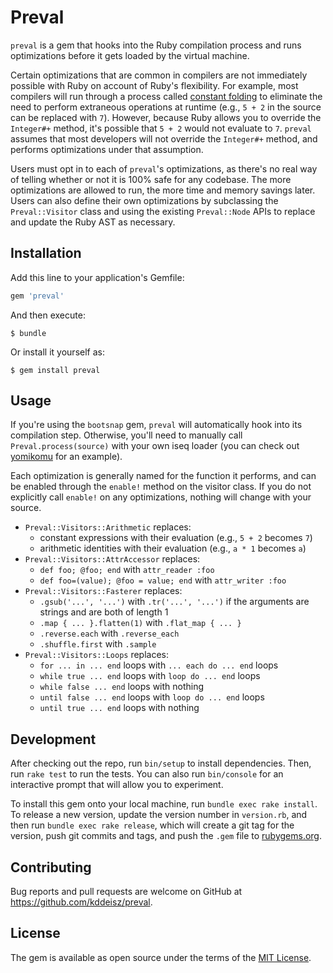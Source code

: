 # Preval

`preval` is a gem that hooks into the Ruby compilation process and runs optimizations before it gets loaded by the virtual machine.

Certain optimizations that are common in compilers are not immediately possible with Ruby on account of Ruby's flexibility. For example, most compilers will run through a process called [constant folding](https://en.wikipedia.org/wiki/Constant_folding) to eliminate the need to perform extraneous operations at runtime (e.g., `5 + 2` in the source can be replaced with `7`). However, because Ruby allows you to override the `Integer#+` method, it's possible that `5 + 2` would not evaluate to `7`. `preval` assumes that most developers will not override the `Integer#+` method, and performs optimizations under that assumption.

Users must opt in to each of `preval`'s optimizations, as there's no real way of telling whether or not it is 100% safe for any codebase. The more optimizations are allowed to run, the more time and memory savings later. Users can also define their own optimizations by subclassing the `Preval::Visitor` class and using the existing `Preval::Node` APIs to replace and update the Ruby AST as necessary.

## Installation

Add this line to your application's Gemfile:

```ruby
gem 'preval'
```

And then execute:

    $ bundle

Or install it yourself as:

    $ gem install preval

## Usage

If you're using the `bootsnap` gem, `preval` will automatically hook into its compilation step. Otherwise, you'll need to manually call `Preval.process(source)` with your own iseq loader (you can check out [yomikomu](https://github.com/ko1/yomikomu) for an example).

Each optimization is generally named for the function it performs, and can be enabled through the `enable!` method on the visitor class. If you do not explicitly call `enable!` on any optimizations, nothing will change with your source.

* `Preval::Visitors::Arithmetic` replaces:
  * constant expressions with their evaluation (e.g., `5 + 2` becomes `7`)
  * arithmetic identities with their evaluation (e.g., `a * 1` becomes `a`)
* `Preval::Visitors::AttrAccessor` replaces:
  * `def foo; @foo; end` with `attr_reader :foo`
  * `def foo=(value); @foo = value; end` with `attr_writer :foo`
* `Preval::Visitors::Fasterer` replaces:
  * `.gsub('...', '...')` with `.tr('...', '...')` if the arguments are strings and are both of length 1
  * `.map { ... }.flatten(1)` with `.flat_map { ... }`
  * `.reverse.each` with `.reverse_each` 
  * `.shuffle.first` with `.sample`
* `Preval::Visitors::Loops` replaces:
  * `for ... in ... end` loops with `... each do ... end` loops
  * `while true ... end` loops with `loop do ... end` loops
  * `while false ... end` loops with nothing
  * `until false ... end` loops with `loop do ... end` loops
  * `until true ... end` loops with nothing

## Development

After checking out the repo, run `bin/setup` to install dependencies. Then, run `rake test` to run the tests. You can also run `bin/console` for an interactive prompt that will allow you to experiment.

To install this gem onto your local machine, run `bundle exec rake install`. To release a new version, update the version number in `version.rb`, and then run `bundle exec rake release`, which will create a git tag for the version, push git commits and tags, and push the `.gem` file to [rubygems.org](https://rubygems.org).

## Contributing

Bug reports and pull requests are welcome on GitHub at https://github.com/kddeisz/preval.

## License

The gem is available as open source under the terms of the [MIT License](https://opensource.org/licenses/MIT).
